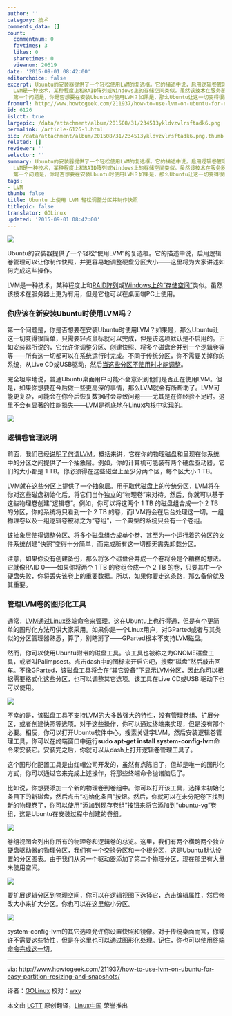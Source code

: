 ```yaml
---
author: ''
category: 技术
comments_data: []
count:
  commentnum: 0
  favtimes: 3
  likes: 0
  sharetimes: 0
  viewnum: 20619
date: '2015-09-01 08:42:00'
editorchoice: false
excerpt: Ubuntu的安装器提供了一个轻松使用LVM的复选框。它的描述中说，启用逻辑卷管理可以让你制作快照，并更容易地调整硬盘分区大小这里将为大家讲述如何完成这些操作。
  LVM是一种技术，某种程度上和RAID阵列或Windows上的存储空间类似。虽然该技术在服务器上更为有用，但是它也可以在桌面端PC上使用。 你应该在新安装Ubuntu时使用LVM吗？
  第一个问题是，你是否想要在安装Ubuntu时使用LVM？如果是，那么Ubuntu让这一切变得很简单，只需要轻点鼠标就可以完成，但是该选项默认是不启用的。正如安装器所说的，它允许你调整分区、创建快照、将多个磁
fromurl: http://www.howtogeek.com/211937/how-to-use-lvm-on-ubuntu-for-easy-partition-resizing-and-snapshots/
id: 6126
islctt: true
largepic: /data/attachment/album/201508/31/234513ykldvzvlrsftadk6.png
permalink: /article-6126-1.html
pic: /data/attachment/album/201508/31/234513ykldvzvlrsftadk6.png.thumb.jpg
related: []
reviewer: ''
selector: ''
summary: Ubuntu的安装器提供了一个轻松使用LVM的复选框。它的描述中说，启用逻辑卷管理可以让你制作快照，并更容易地调整硬盘分区大小这里将为大家讲述如何完成这些操作。
  LVM是一种技术，某种程度上和RAID阵列或Windows上的存储空间类似。虽然该技术在服务器上更为有用，但是它也可以在桌面端PC上使用。 你应该在新安装Ubuntu时使用LVM吗？
  第一个问题是，你是否想要在安装Ubuntu时使用LVM？如果是，那么Ubuntu让这一切变得很简单，只需要轻点鼠标就可以完成，但是该选项默认是不启用的。正如安装器所说的，它允许你调整分区、创建快照、将多个磁
tags:
- LVM
thumb: false
title: Ubuntu 上使用 LVM 轻松调整分区并制作快照
titlepic: false
translator: GOLinux
updated: '2015-09-01 08:42:00'
---
```


![](/data/attachment/album/201508/31/234513ykldvzvlrsftadk6.png)


Ubuntu的安装器提供了一个轻松“使用LVM”的复选框。它的描述中说，启用逻辑卷管理可以让你制作快照，并更容易地调整硬盘分区大小——这里将为大家讲述如何完成这些操作。


LVM是一种技术，某种程度上和[RAID阵列](http://www.howtogeek.com/162676/how-to-use-multiple-disks-intelligently-an-introduction-to-raid/)或[Windows上的“存储空间”](http://www.howtogeek.com/109380/how-to-use-windows-8s-storage-spaces-to-mirror-combine-drives/)类似。虽然该技术在服务器上更为有用，但是它也可以在桌面端PC上使用。


### 你应该在新安装Ubuntu时使用LVM吗？


第一个问题是，你是否想要在安装Ubuntu时使用LVM？如果是，那么Ubuntu让这一切变得很简单，只需要轻点鼠标就可以完成，但是该选项默认是不启用的。正如安装器所说的，它允许你调整分区、创建快照、将多个磁盘合并到一个逻辑卷等等——所有这一切都可以在系统运行时完成。不同于传统分区，你不需要关掉你的系统，从Live CD或USB驱动，然后[当这些分区不使用时才能调整](http://www.howtogeek.com/114503/how-to-resize-your-ubuntu-partitions/)。


完全坦率地说，普通Ubuntu桌面用户可能不会意识到他们是否正在使用LVM。但是，如果你想要在今后做一些更高深的事情，那么LVM就会有所帮助了。LVM可能更复杂，可能会在你今后恢复数据时会导致问题——尤其是在你经验不足时。这里不会有显著的性能损失——LVM是彻底地在Linux内核中实现的。


![](/data/attachment/album/201508/31/234514p44yra3goor1lrm4.png)


### 逻辑卷管理说明


前面，我们已经[说明了何谓LVM](http://www.howtogeek.com/howto/40702/how-to-manage-and-use-lvm-logical-volume-management-in-ubuntu/)。概括来讲，它在你的物理磁盘和呈现在你系统中的分区之间提供了一个抽象层。例如，你的计算机可能装有两个硬盘驱动器，它们的大小都是 1 TB。你必须得在这些磁盘上至少分两个区，每个区大小 1 TB。


LVM就在这些分区上提供了一个抽象层。用于取代磁盘上的传统分区，LVM将在你对这些磁盘初始化后，将它们当作独立的“物理卷”来对待。然后，你就可以基于这些物理卷创建“逻辑卷”。例如，你可以将这两个 1 TB 的磁盘组合成一个 2 TB 的分区，你的系统将只看到一个 2 TB 的卷，而LVM将会在后台处理这一切。一组物理卷以及一组逻辑卷被称之为“卷组”，一个典型的系统只会有一个卷组。


该抽象层使得调整分区、将多个磁盘组合成单个卷、甚至为一个运行着的分区的文件系统创建“快照”变得十分简单，而完成所有这一切都无需先卸载分区。


注意，如果你没有创建备份，那么将多个磁盘合并成一个卷将会是个糟糕的想法。它就像RAID 0——如果你将两个 1 TB 的卷组合成一个 2 TB 的卷，只要其中一个硬盘失败，你将丢失该卷上的重要数据。所以，如果你要走这条路，那么备份就及其重要。


### 管理LVM卷的图形化工具


通常，[LVM通过Linux终端命令来管理](http://www.howtogeek.com/howto/40702/how-to-manage-and-use-lvm-logical-volume-management-in-ubuntu/)。这在Ubuntu上也行得通，但是有个更简单的图形化方法可供大家采用。如果你是一个Linux用户，对GParted或者与其类似的分区管理器熟悉，算了，别瞎掰了——GParted根本不支持LVM磁盘。


然而，你可以使用Ubuntu附带的磁盘工具。该工具也被称之为GNOME磁盘工具，或者叫Palimpsest。点击dash中的图标来开启它吧，搜索“磁盘”然后敲击回车。不像GParted，该磁盘工具将会在“其它设备”下显示LVM分区，因此你可以根据需要格式化这些分区，也可以调整其它选项。该工具在Live CD或USB 驱动下也可以使用。


![](/data/attachment/album/201508/31/234514ybbhcrx7tylp77lp.png)


不幸的是，该磁盘工具不支持LVM的大多数强大的特性，没有管理卷组、扩展分区，或者创建快照等选项。对于这些操作，你可以通过终端来实现，但是没有那个必要。相反，你可以打开Ubuntu软件中心，搜索关键字LVM，然后安装逻辑卷管理工具，你可以在终端窗口中运行**sudo apt-get install system-config-lvm**命令来安装它。安装完之后，你就可以从dash上打开逻辑卷管理工具了。


这个图形化配置工具是由红帽公司开发的，虽然有点陈旧了，但却是唯一的图形化方式，你可以通过它来完成上述操作，将那些终端命令抛诸脑后了。


比如说，你想要添加一个新的物理卷到卷组中。你可以打开该工具，选择未初始化条目下的新磁盘，然后点击“初始化条目”按钮。然后，你就可以在未分配卷下找到新的物理卷了，你可以使用“添加到现存卷组”按钮来将它添加到“ubuntu-vg”卷组，这是Ubuntu在安装过程中创建的卷组。


![](/data/attachment/album/201508/31/234515x0o35f053ro1dr0o.png)


卷组视图会列出你所有的物理卷和逻辑卷的总览。这里，我们有两个横跨两个独立硬盘驱动器的物理分区，我们有一个交换分区和一个根分区，这是Ubuntu默认设置的分区图表。由于我们从另一个驱动器添加了第二个物理分区，现在那里有大量未使用空间。


![](/data/attachment/album/201508/31/234516cltmxtou08g6mr0m.png)


要扩展逻辑分区到物理空间，你可以在逻辑视图下选择它，点击编辑属性，然后修改大小来扩大分区。你也可以在这里缩小分区。


![](/data/attachment/album/201508/31/234516zlg6nd2wbg6163o1.png)


system-config-lvm的其它选项允许你设置快照和镜像。对于传统桌面而言，你或许不需要这些特性，但是在这里也可以通过图形化处理。记住，你也可以[使用终端命令完成这一切](http://www.howtogeek.com/howto/40702/how-to-manage-and-use-lvm-logical-volume-management-in-ubuntu/)。




---


via: <http://www.howtogeek.com/211937/how-to-use-lvm-on-ubuntu-for-easy-partition-resizing-and-snapshots/>


译者：[GOLinux](https://github.com/GOLinux) 校对：[wxy](https://github.com/wxy)


本文由 [LCTT](https://github.com/LCTT/TranslateProject) 原创翻译，[Linux中国](http://linux.cn/) 荣誉推出